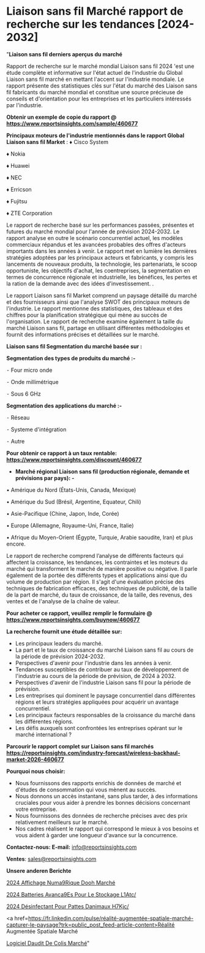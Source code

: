 # Liaison sans fil Marché rapport de recherche sur les tendances [2024-2032]

"<strong>Liaison sans fil derniers aperçus du marché</strong>

Rapport de recherche sur le marché mondial Liaison sans fil 2024 'est une étude complète et informative sur l'état actuel de l'industrie du Global Liaison sans fil marché en mettant l'accent sur l'industrie mondiale. Le rapport présente des statistiques clés sur l'état du marché des Liaison sans fil fabricants du marché mondial et constitue une source précieuse de conseils et d'orientation pour les entreprises et les particuliers intéressés par l'industrie.

<strong>Obtenir un exemple de copie du rapport @ <a href=https://www.reportsinsights.com/sample/460677>https://www.reportsinsights.com/sample/460677</a></strong>

<strong>Principaux moteurs de l'industrie mentionnés dans le rapport Global Liaison sans fil Market</strong> :
♦ Cisco System

♦ Nokia

♦ Huawei

♦ NEC

♦ Erricson

♦ Fujitsu

♦ ZTE Corporation

Le rapport de recherche basé sur les performances passées, présentes et futures du marché mondial pour l'année de prévision 2024-2032. Le rapport analyse en outre le scénario concurrentiel actuel, les modèles commerciaux répandus et les avancées probables des offres d'acteurs importants dans les années à venir. Le rapport met en lumière les dernières stratégies adoptées par les principaux acteurs et fabricants, y compris les lancements de nouveaux produits, la technologie, les partenariats, le scoop opportuniste, les objectifs d'achat, les coentreprises, la segmentation en termes de concurrence régionale et industrielle, les bénéfices, les pertes et la ration de la demande avec des idées d'investissement. .

Le rapport Liaison sans fil Market comprend un paysage détaillé du marché et des fournisseurs ainsi que l'analyse SWOT des principaux moteurs de l'industrie. Le rapport mentionne des statistiques, des tableaux et des chiffres pour la planification stratégique qui mène au succès de l'organisation. Le rapport de recherche examine également la taille du marché Liaison sans fil, partage en utilisant différentes méthodologies et fournit des informations précises et détaillées sur le marché.

<strong>Liaison sans fil Segmentation du marché basée sur :</strong>

<strong>Segmentation des types de produits du marché :-</strong>

⁃ Four micro onde

⁃ Onde millimétrique

⁃ Sous 6 GHz

<strong>Segmentation des applications du marché :-</strong>

⁃ Réseau

⁃ Systeme d'intégration

⁃ Autre

<strong>Pour obtenir ce rapport à un taux rentable: <a href=https://www.reportsinsights.com/discount/460677>https://www.reportsinsights.com/discount/460677</a></strong>
<ul>
  <li><strong>Marché régional Liaison sans fil (production régionale, demande et prévisions par pays): -</strong></li>
</ul>
• Amérique du Nord (États-Unis, Canada, Mexique)

• Amérique du Sud (Brésil, Argentine, Equateur, Chili)

• Asie-Pacifique (Chine, Japon, Inde, Corée)

• Europe (Allemagne, Royaume-Uni, France, Italie)

• Afrique du Moyen-Orient (Égypte, Turquie, Arabie saoudite, Iran) et plus encore.

Le rapport de recherche comprend l’analyse de différents facteurs qui affectent la croissance, les tendances, les contraintes et les moteurs du marché qui transforment le marché de manière positive ou négative. Il parle également de la portée des différents types et applications ainsi que du volume de production par région. Il s'agit d'une évaluation précise des techniques de fabrication efficaces, des techniques de publicité, de la taille de la part de marché, du taux de croissance, de la taille, des revenus, des ventes et de l'analyse de la chaîne de valeur.

<strong>Pour acheter ce rapport, veuillez remplir le formulaire @   <a href=https://www.reportsinsights.com/buynow/460677>https://www.reportsinsights.com/buynow/460677</a></strong>

<strong>La recherche fournit une étude détaillée sur:</strong>
<ul>
  <li>Les principaux leaders du marché.</li>
  <li>La part et le taux de croissance du marché Liaison sans fil au cours de la période de prévision 2024-2032.</li>
  <li>Perspectives d'avenir pour l'industrie dans les années à venir.</li>
  <li>Tendances susceptibles de contribuer au taux de développement de l'industrie au cours de la période de prévision, de 2024 à 2032.</li>
  <li>Perspectives d'avenir de l'industrie Liaison sans fil pour la période de prévision.</li>
  <li>Les entreprises qui dominent le paysage concurrentiel dans différentes régions et leurs stratégies appliquées pour acquérir un avantage concurrentiel.</li>
  <li>Les principaux facteurs responsables de la croissance du marché dans les différentes régions.</li>
  <li>Les défis auxquels sont confrontées les entreprises opérant sur le marché international ?</li>
</ul>

<strong>Parcourir le rapport complet sur Liaison sans fil marchés <a href=https://reportsinsights.com/industry-forecast/wireless-backhaul-market-2026-460677>https://reportsinsights.com/industry-forecast/wireless-backhaul-market-2026-460677</a></strong>

<strong>Pourquoi nous choisir:</strong>
<ul>
  <li>Nous fournissons des rapports enrichis de données de marché et d'études de consommation qui vous mènent au succès.</li>
  <li>Nous donnons un accès instantané, sans plus tarder, à des informations cruciales pour vous aider à prendre les bonnes décisions concernant votre entreprise.</li>
  <li>Nous fournissons des données de recherche précises avec des prix relativement meilleurs sur le marché.</li>
  <li>Nos cadres réalisent le rapport qui correspond le mieux à vos besoins et vous aident à garder une longueur d'avance sur la concurrence.</li>
</ul>
<strong>Contactez-nous:
</strong><strong>E-mail:</strong> <a href=mailto:info@reportsinsights.com>info@reportsinsights.com</a>

<strong>Ventes</strong>: <a href=mailto:sales@reportsinsights.com>sales@reportsinsights.com</a>

<strong>Unsere anderen Berichte</strong>

<a href=https://www.linkedin.com/pulse/2024-affichage-num%C3%A9rique-dooh-march%C3%A9-segmentation-tjh6f/>2024 Affichage Numa9Rique Dooh Marché</a>

<a href=https://www.linkedin.com/pulse/2024-batteries-avanc%C3%A9es-pour-le-stockage-l1atc/>2024 Batteries Avanca9Es Pour Le Stockage L1Atc/</a>

<a href=https://www.linkedin.com/pulse/2024-désinfectant-pour-pattes-danimaux-h7kjc/>2024 Désinfectant Pour Pattes Danimaux H7Kjc/</a>

<a href=https://fr.linkedin.com/pulse/réalité-augmentée-spatiale-marché-capturer-le-paysage?trk=public_post_feed-article-content>Réalité Augmentée Spatiale Marché</a>

<a href=https://www.linkedin.com/pulse/logiciel-daudit-de-colis-march%C3%A9-analyse-des-5uy3f/>Logiciel Daudit De Colis Marché</a>"
